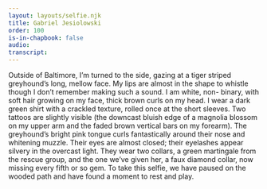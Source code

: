 ```yaml
---
layout: layouts/selfie.njk
title: Gabriel Jesiolowski
order: 100
is-in-chapbook: false
audio:
transcript:
---
```


Outside of Baltimore, I’m turned to the side, gazing at a tiger striped greyhound’s long, mellow face. My lips are almost in the shape to whistle though I don’t remember making such a sound. I am white, non- binary, with soft hair growing on my face, thick brown curls on my head. I wear a dark green shirt with a crackled texture, rolled once at the short sleeves. Two tattoos are slightly visible (the downcast bluish edge of a magnolia blossom on my upper arm and the faded brown vertical bars on my forearm). The greyhound’s bright pink tongue curls fantastically around their nose and whitening muzzle. Their eyes are almost closed; their eyelashes appear silvery in the overcast light. They wear two collars, a green martingale from the rescue group, and the one we’ve given her, a faux diamond collar, now missing every fifth or so gem. To take this selfie, we have paused on the wooded path and have found a moment to rest and play.

